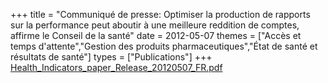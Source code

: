 +++
title = "Communiqué de presse: Optimiser la production de rapports sur la performance peut aboutir à une meilleure reddition de comptes, affirme le Conseil de la santé"
date = 2012-05-07
themes = ["Accès et temps d'attente","Gestion des produits pharmaceutiques","État de santé et résultats de santé"]
types = ["Publications"]
+++
[Health_Indicators_paper_Release_20120507_FR.pdf](/files/Health_Indicators_paper_Release_20120507_FR.pdf)
